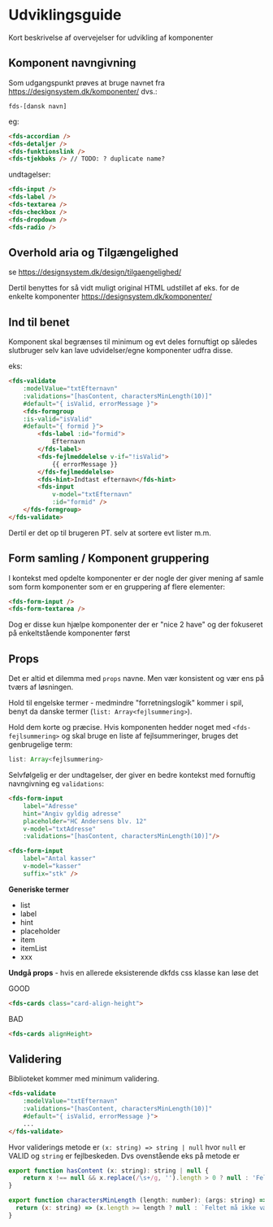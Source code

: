 # Udviklingsguide

Kort beskrivelse af overvejelser for udvikling af komponenter


## Komponent navngivning

Som udgangspunkt prøves at bruge navnet fra 
https://designsystem.dk/komponenter/ dvs.:

```fds-[dansk navn]```

eg:

```html
<fds-accordian />
<fds-detaljer />
<fds-funktionslink />
<fds-tjekboks /> // TODO: ? duplicate name?
```
undtagelser:
```html
<fds-input />
<fds-label />
<fds-textarea />
<fds-checkbox />
<fds-dropdown />
<fds-radio />
```

## Overhold aria og Tilgængelighed

se https://designsystem.dk/design/tilgaengelighed/

Dertil benyttes for så vidt muligt original HTML udstillet af eks. for de enkelte komponenter https://designsystem.dk/komponenter/

## Ind til benet

Komponent skal begrænses til minimum og evt deles fornuftigt op således slutbruger selv kan lave udvidelser/egne komponenter udfra disse.

eks:
```html
<fds-validate
    :modelValue="txtEfternavn"
    :validations="[hasContent, charactersMinLength(10)]"
    #default="{ isValid, errorMessage }">
    <fds-formgroup
    :is-valid="isValid"
    #default="{ formid }">
        <fds-label :id="formid">
            Efternavn
        </fds-label>
        <fds-fejlmeddelelse v-if="!isValid">
            {{ errorMessage }}
        </fds-fejlmeddelelse>
        <fds-hint>Indtast efternavn</fds-hint>
        <fds-input
            v-model="txtEfternavn"
            :id="formid" />
    </fds-formgroup>
</fds-validate>
```

Dertil er det op til brugeren PT. selv at sortere evt lister m.m.


## Form samling / Komponent gruppering

I kontekst med opdelte komponenter er der nogle der giver mening af samle som form komponenter som er en gruppering af flere elementer:


```html
<fds-form-input />
<fds-form-textarea />
```

Dog er disse kun hjælpe komponenter der er "nice 2 have" og der fokuseret på enkeltstående komponenter først


## Props

Det er altid et dilemma med `props` navne. Men vær konsistent og vær ens på tværs af løsningen.

Hold til engelske termer - medmindre "forretningslogik" kommer i spil, benyt da danske termer (`list: Array<fejlsummering>`).

Hold dem korte og præcise.
Hvis komponenten hedder noget med `<fds-fejlsummering>` og skal bruge en liste af fejlsummeringer, bruges det genbrugelige term:

```javascript
list: Array<fejlsummering>
```

Selvfølgelig er der undtagelser, der giver en bedre kontekst med fornuftig navngivning eg `validations`:

```html
<fds-form-input
    label="Adresse"
    hint="Angiv gyldig adresse"
    placeholder="HC Andersens blv. 12"
    v-model="txtAdresse"
    :validations="[hasContent, charactersMinLength(10)]"/>

<fds-form-input
    label="Antal kasser"
    v-model="kasser"
    suffix="stk" />
```

**Generiske termer**

- list
- label
- hint
- placeholder
- item
- itemList
- xxx


**Undgå props** - hvis en allerede eksisterende dkfds css klasse kan løse det 

GOOD

```html
<fds-cards class="card-align-height">
```

BAD

```html
<fds-cards alignHeight>
```



## Validering

Biblioteket kommer med minimum validering.

```html
<fds-validate
    :modelValue="txtEfternavn"
    :validations="[hasContent, charactersMinLength(10)]"
    #default="{ isValid, errorMessage }">
    ...
</fds-validate>
```

Hvor validerings metode er `(x: string) => string | null` hvor `null` er VALID og `string` er fejlbeskeden.
Dvs ovenstående eks på metode er

```javascript
export function hasContent (x: string): string | null {
    return x !== null && x.replace(/\s+/g, '').length > 0 ? null : 'Feltet må ikke være tomt.';
}

export function charactersMinLength (length: number): (args: string) => string | null {
  return (x: string) => (x.length >= length ? null : `Feltet må ikke være kortere end ${length} tegn.`);
}
```
